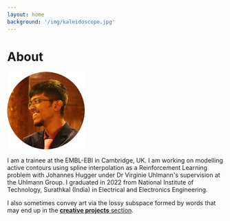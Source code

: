 ```yaml
---
layout: home
background: '/img/kaleidoscope.jpg'
---
```


About
====================

<img src="img/me.png" alt="drawing" width="180px"/>


I am a trainee at the EMBL-EBI in Cambridge, UK. I am working on modelling active contours using spline interpolation as a Reinforcement Learning problem with Johannes Hugger under Dr Virginie Uhlmann's supervision at the Uhlmann Group. I graduated in 2022 from National Institute of Technology, Surathkal (India) in Electrical and Electronics Engineering.

I also sometimes convey art via the lossy subspace formed by words that may end up in the [**creative projects** section](https://wordicouture.wordpress.com/).

<!-- To be notified on future posts you can use this good old [RSS feed](/feed.xml). -->

